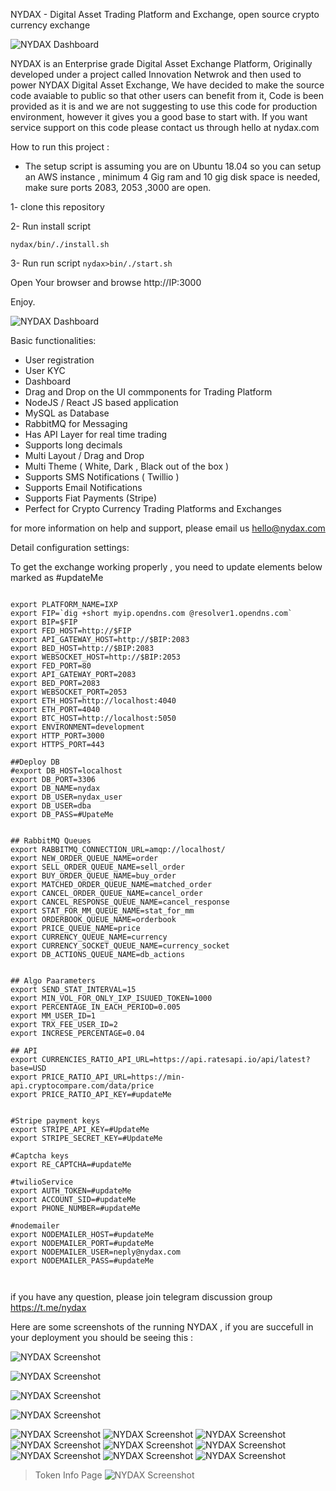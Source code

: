 
NYDAX  - Digital Asset Trading Platform and Exchange, open source crypto currency exchange


![NYDAX Dashboard](/images/NYDAX5.png)

NYDAX is an Enterprise grade Digital Asset Exchange Platform, Originally developed under a project called Innovation Netwrok and then used to power NYDAX Digital Asset Exchange, We have decided to make the source code avaiable to public so that other users can benefit from it, Code is been provided as it is and we are not suggesting to use this code for production environment, however it gives you a good base to start with. If you want service support on this code please contact us through hello at nydax.com

How to run this project :

- The setup script is assuming you are on Ubuntu 18.04 so you can setup an AWS instance , minimum 4 Gig ram and 10 gig disk space is needed, make sure ports 2083, 2053 ,3000 are open.

1- clone this repository

2- Run install script

`nydax/bin/./install.sh`

3- Run run script `nydax>bin/./start.sh`

Open Your browser and browse http://IP:3000

Enjoy.


![NYDAX Dashboard](/images/NYDAX13.png)

Basic functionalities:
- User registration
- User KYC
- Dashboard
- Drag and Drop on the UI commponents for Trading Platform
- NodeJS / React JS based application 
- MySQL as Database
- RabbitMQ for Messaging 
- Has API Layer for real time trading 
- Supports long decimals
- Multi Layout / Drag and Drop
- Multi Theme ( White,  Dark , Black out of the box ) 
- Supports SMS Notifications ( Twillio ) 
- Supports Email Notifications 
- Supports Fiat Payments (Stripe)
- Perfect for Crypto Currency Trading Platforms and Exchanges 

for more information on help and support, please email us hello@nydax.com





Detail configuration settings:

To get the exchange working properly , you need to update elements below marked as #updateMe

```

export PLATFORM_NAME=IXP
export FIP=`dig +short myip.opendns.com @resolver1.opendns.com`
export BIP=$FIP
export FED_HOST=http://$FIP
export API_GATEWAY_HOST=http://$BIP:2083
export BED_HOST=http://$BIP:2083
export WEBSOCKET_HOST=http://$BIP:2053
export FED_PORT=80
export API_GATEWAY_PORT=2083
export BED_PORT=2083
export WEBSOCKET_PORT=2053
export ETH_HOST=http://localhost:4040
export ETH_PORT=4040
export BTC_HOST=http://localhost:5050
export ENVIRONMENT=development
export HTTP_PORT=3000
export HTTPS_PORT=443

##Deploy DB
#export DB_HOST=localhost
export DB_PORT=3306
export DB_NAME=nydax
export DB_USER=nydax_user
export DB_USER=dba
export DB_PASS=#UpateMe


## RabbitMQ Queues
export RABBITMQ_CONNECTION_URL=amqp://localhost/
export NEW_ORDER_QUEUE_NAME=order
export SELL_ORDER_QUEUE_NAME=sell_order
export BUY_ORDER_QUEUE_NAME=buy_order
export MATCHED_ORDER_QUEUE_NAME=matched_order
export CANCEL_ORDER_QUEUE_NAME=cancel_order
export CANCEL_RESPONSE_QUEUE_NAME=cancel_response
export STAT_FOR_MM_QUEUE_NAME=stat_for_mm
export ORDERBOOK_QUEUE_NAME=orderbook
export PRICE_QUEUE_NAME=price
export CURRENCY_QUEUE_NAME=currency
export CURRENCY_SOCKET_QUEUE_NAME=currency_socket
export DB_ACTIONS_QUEUE_NAME=db_actions


## Algo Paarameters
export SEND_STAT_INTERVAL=15
export MIN_VOL_FOR_ONLY_IXP_ISUUED_TOKEN=1000
export PERCENTAGE_IN_EACH_PERIOD=0.005
export MM_USER_ID=1
export TRX_FEE_USER_ID=2
export INCRESE_PERCENTAGE=0.04

## API
export CURRENCIES_RATIO_API_URL=https://api.ratesapi.io/api/latest?base=USD
export PRICE_RATIO_API_URL=https://min-api.cryptocompare.com/data/price
export PRICE_RATIO_API_KEY=#updateMe


#Stripe payment keys
export STRIPE_API_KEY=#UpdateMe
export STRIPE_SECRET_KEY=#UpdateMe

#Captcha keys
export RE_CAPTCHA=#updateMe

#twilioService
export AUTH_TOKEN=#updateMe
export ACCOUNT_SID=#updateMe
export PHONE_NUMBER=#updateMe

#nodemailer
export NODEMAILER_HOST=#updateMe
export NODEMAILER_PORT=#updateMe
export NODEMAILER_USER=neply@nydax.com
export NODEMAILER_PASS=#updateMe



```

if you have any question, please join telegram discussion group   https://t.me/nydax



Here are some screenshots of the running NYDAX , if you are succefull in your deployment you should be seeing this :

![NYDAX Screenshot](/images/NYDAX1.png)

![NYDAX Screenshot](/images/NYDAX2.png)

![NYDAX Screenshot](/images/NYDAX3.png)

![NYDAX Screenshot](/images/NYDAX4.png)

![NYDAX Screenshot](/images/NYDAX5.png)
![NYDAX Screenshot](/images/NYDAX6.png)
![NYDAX Screenshot](/images/NYDAX7.png)
![NYDAX Screenshot](/images/NYDAX8.png)
![NYDAX Screenshot](/images/NYDAX9.png)
![NYDAX Screenshot](/images/NYDAX10.png)
![NYDAX Screenshot](/images/NYDAX11.png)
![NYDAX Screenshot](/images/NYDAX12.png)
![NYDAX Screenshot](/images/NYDAX13.png)
>Token Info Page
![NYDAX Screenshot](/images/NYDAX14.png)


